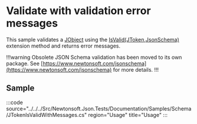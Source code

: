 ﻿# Validate with validation error messages

This sample validates a [JObject](/api/newtonsoft/json/linq/jobject/) using the [IsValid(JToken,JsonSchema)](/api/newtonsoft/json/schema/extensions/#method-isvalid) extension method and returns error messages.

!!!warning Obsolete
JSON Schema validation has been moved to its own package. See [https://www.newtonsoft.com/jsonschema](https://www.newtonsoft.com/jsonschema) for more details.
!!!

## Sample

:::code source="../../../Src/Newtonsoft.Json.Tests/Documentation/Samples/Schema/JTokenIsValidWithMessages.cs" region="Usage" title="Usage" :::
